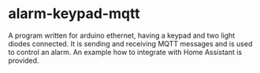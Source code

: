 # alarm-keypad-mqtt
A program written for arduino ethernet, having a keypad and two light diodes connected. It is sending and receiving MQTT messages and is used to control an alarm. An example how to integrate with Home Assistant is provided.
